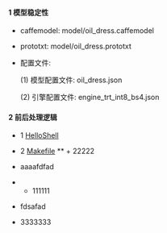 #### 1 模型稳定性
* caffemodel: model/oil_dress.caffemodel
* prototxt: model/oil_dress.prototxt
* 配置文件:

    (1) 模型配置文件: oil_dress.json
    
    (2) 引擎配置文件: engine_trt_int8_bs4.json
 

#### 2 前后处理逻辑


* 1 [HelloShell](https://github.com/AllenMao/Demo/tree/master/learningShell)

* 2 [Makefile](https://github.com/AllenMao/Demo/tree/master/learningShell/makefile)
** + 22222
+ aaaafdfad

* + 111111
+ fdsafad

 + 3333333
